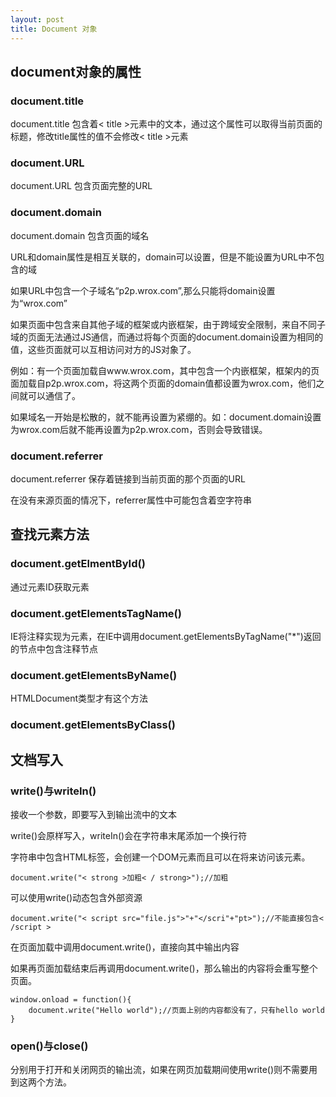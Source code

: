```yaml
---
layout: post
title: Document 对象
---
```


## document对象的属性

### document.title

document.title 包含着< title >元素中的文本，通过这个属性可以取得当前页面的标题，修改title属性的值不会修改< title >元素

### document.URL

document.URL 包含页面完整的URL

### document.domain

document.domain 包含页面的域名

URL和domain属性是相互关联的，domain可以设置，但是不能设置为URL中不包含的域

如果URL中包含一个子域名“p2p.wrox.com”,那么只能将domain设置为“wrox.com”

如果页面中包含来自其他子域的框架或内嵌框架，由于跨域安全限制，来自不同子域的页面无法通过JS通信，而通过将每个页面的document.domain设置为相同的值，这些页面就可以互相访问对方的JS对象了。

例如：有一个页面加载自www.wrox.com，其中包含一个内嵌框架，框架内的页面加载自p2p.wrox.com，将这两个页面的domain值都设置为wrox.com，他们之间就可以通信了。

如果域名一开始是松散的，就不能再设置为紧绷的。如：document.domain设置为wrox.com后就不能再设置为p2p.wrox.com，否则会导致错误。

### document.referrer

document.referrer 保存着链接到当前页面的那个页面的URL

在没有来源页面的情况下，referrer属性中可能包含着空字符串

## 查找元素方法

### document.getElmentById()

通过元素ID获取元素

### document.getElementsTagName()

IE将注释实现为元素，在IE中调用document.getElementsByTagName("*")返回的节点中包含注释节点

### document.getElementsByName()

HTMLDocument类型才有这个方法

### document.getElementsByClass()

## 文档写入

### write()与writeIn()

接收一个参数，即要写入到输出流中的文本

write()会原样写入，writeIn()会在字符串末尾添加一个换行符

字符串中包含HTML标签，会创建一个DOM元素而且可以在将来访问该元素。

    document.write("< strong >加粗< / strong>");//加粗
    
可以使用write()动态包含外部资源

	document.write("< script src="file.js">"+"</scri"+"pt>");//不能直接包含< /script >

在页面加载中调用document.write()，直接向其中输出内容

如果再页面加载结束后再调用document.write()，那么输出的内容将会重写整个页面。

    window.onload = function(){
        document.write("Hello world");//页面上别的内容都没有了，只有hello world
    }


### open()与close()

分别用于打开和关闭网页的输出流，如果在网页加载期间使用write()则不需要用到这两个方法。

































